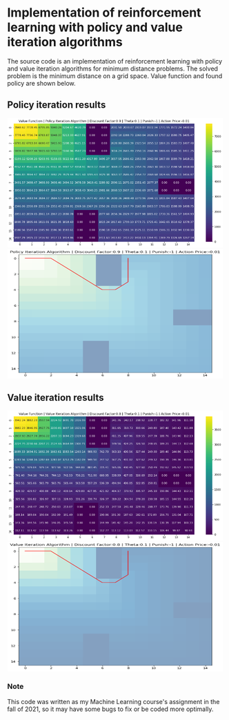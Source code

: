 # Implementation of reinforcement learning with policy and value iteration algorithms
The source code is an implementation of reinforcement learning with policy and value iteration algorithms for minimum distance problems. The solved problem is the minimum distance on a grid space. Value function and found policy are shown below.  


## Policy iteration results

<img src="https://raw.githubusercontent.com/MohsenEbadpour/Implementation-of-reinforcement-learning-with-policy-and-value-iteration-algorithms/main/value-function.png" width="500" height="300">

<img src="https://raw.githubusercontent.com/MohsenEbadpour/Implementation-of-reinforcement-learning-with-policy-and-value-iteration-algorithms/main/policy.png" width="500" height="300">


## Value iteration results

<img src="https://raw.githubusercontent.com/MohsenEbadpour/Implementation-of-reinforcement-learning-with-policy-and-value-iteration-algorithms/main/value-function-2.png" width="500" height="300">

<img src="https://raw.githubusercontent.com/MohsenEbadpour/Implementation-of-reinforcement-learning-with-policy-and-value-iteration-algorithms/main/policy-2.png" width="500" height="300">



### Note
This code was written as my Machine Learning course's assignment in the fall of 2021, so it may have some bugs to fix or be coded more optimally.
